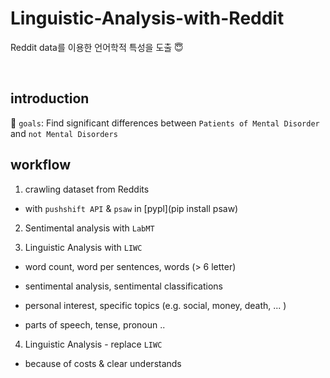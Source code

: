 # Linguistic-Analysis-with-Reddit
Reddit data를 이용한 언어학적 특성을 도출 😇


<br>

## introduction

🏈 `goals`: Find significant differences between `Patients of Mental Disorder` and `not Mental Disorders`


## workflow

1. crawling dataset from Reddits

- with `pushshift API` & `psaw` in [pypl](pip install psaw)

2. Sentimental analysis with `LabMT`

3. Linguistic Analysis with `LIWC`

- word count, word per sentences, words (> 6 letter)

- sentimental analysis, sentimental classifications

- personal interest, specific topics (e.g. social, money, death, ... )

- parts of speech, tense, pronoun ..

4. Linguistic Analysis - replace `LIWC`

- because of costs & clear understands 
